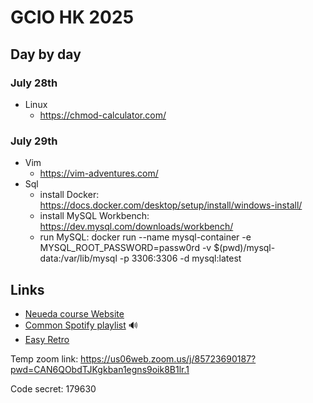# GCIO HK 2025

## Day by day
### July 28th
 - Linux
   - https://chmod-calculator.com/ 
### July 29th
 - Vim
   - https://vim-adventures.com/
 - Sql
   - install Docker: https://docs.docker.com/desktop/setup/install/windows-install/
   - install MySQL Workbench: https://dev.mysql.com/downloads/workbench/
   - run MySQL: docker run --name mysql-container -e MYSQL_ROOT_PASSWORD=passw0rd -v $(pwd)/mysql-data:/var/lib/mysql -p 3306:3306 -d mysql:latest

## Links 
-  [Neueda course Website](https://learn.neueda.com/4239)   
-  [Common Spotify playlist](https://open.spotify.com/playlist/7EA4a7jOSSmvj0SVL0ps52?si=6d64b77c32d04df4&pt=e71c1289a53714ca67f46cb34b703a7f) 🔊
-  [Easy Retro](https://easyretro.io/publicboard/NTDqkkm6utgJFD9cdBrdb4sI6n72/5a6d290a-715b-4c3c-905f-d613aa1dc7ac?list=false)



Temp zoom link:
https://us06web.zoom.us/j/85723690187?pwd=CAN6QObdTJKgkban1egns9oik8B1lr.1

Code secret: 179630

